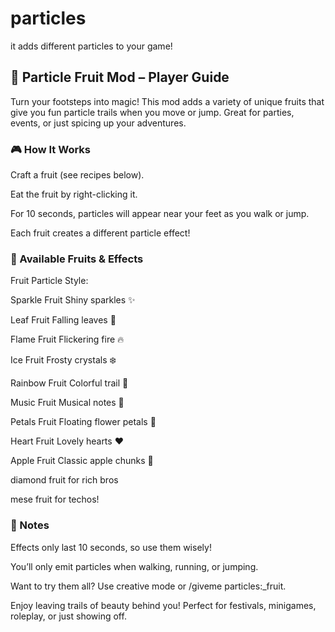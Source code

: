 # particles
it adds different particles to your game!

## 🍉 Particle Fruit Mod – Player Guide

Turn your footsteps into magic!
This mod adds a variety of unique fruits that give you fun particle trails when you move or jump. Great for parties, events, or just spicing up your adventures.

### 🎮 How It Works
Craft a fruit (see recipes below).

Eat the fruit by right-clicking it.

For 10 seconds, particles will appear near your feet as you walk or jump.

Each fruit creates a different particle effect!

### 🍓 Available Fruits & Effects
Fruit	Particle Style:

Sparkle Fruit	Shiny sparkles ✨

Leaf Fruit	Falling leaves 🍃 

Flame Fruit	Flickering fire 🔥 

Ice Fruit	Frosty crystals ❄️

Rainbow Fruit	Colorful trail 🌈

Music Fruit	Musical notes 🎵

Petals Fruit	Floating flower petals 🌸

Heart Fruit	Lovely hearts ❤️

Apple Fruit	Classic apple chunks 🍎

diamond fruit for rich bros 

mese fruit for techos!


### 📌 Notes
Effects only last 10 seconds, so use them wisely!

You’ll only emit particles when walking, running, or jumping.

Want to try them all? Use creative mode or /giveme particles:<type>_fruit.

Enjoy leaving trails of beauty behind you!
Perfect for festivals, minigames, roleplay, or just showing off.
